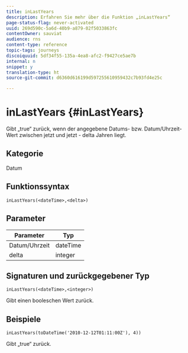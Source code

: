 ```yaml
---
title: inLastYears
description: Erfahren Sie mehr über die Funktion „inLastYears“
page-status-flag: never-activated
uuid: 269d590c-5a6d-40b9-a879-02f5033863fc
contentOwner: sauviat
audience: rns
content-type: reference
topic-tags: journeys
discoiquuid: 5df34f55-135a-4ea8-afc2-f9427ce5ae7b
internal: n
snippet: y
translation-type: ht
source-git-commit: d6360d616199d597255610959432c7b93fd4e25c

---
```



# inLastYears {#inLastYears}

Gibt „true“ zurück, wenn der angegebene Datums- bzw. Datum/Uhrzeit-Wert zwischen jetzt und jetzt - delta Jahren liegt.

## Kategorie

Datum

## Funktionssyntax

`inLastYears(<dateTime>,<delta>)`

## Parameter

| Parameter | Typ |
|-----------|------------------|
| Datum/Uhrzeit | dateTime |
| delta | integer |

## Signaturen und zurückgegebener Typ

`inLastYears(<dateTime>,<integer>)`

Gibt einen booleschen Wert zurück.

## Beispiele

`inLastYears(toDateTime('2010-12-12T01:11:00Z'), 4))`

Gibt „true“ zurück.
